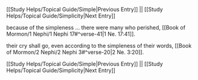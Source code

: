 [[Study Helps/Topical Guide/Simple|Previous Entry]]  ||  [[Study Helps/Topical Guide/Simplicity|Next Entry]]

 because of the simpleness ... there were many who perished, [[Book of Mormon/1 Nephi/1 Nephi 17#^verse-41|1 Ne. 17:41]].

 their cry shall go, even according to the simpleness of their words, [[Book of Mormon/2 Nephi/2 Nephi 3#^verse-20|2 Ne. 3:20]].

[[Study Helps/Topical Guide/Simple|Previous Entry]]  ||  [[Study Helps/Topical Guide/Simplicity|Next Entry]]